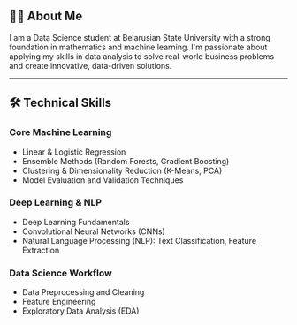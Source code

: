 ## 👨‍💻 About Me

I am a Data Science student at Belarusian State University with a strong foundation in mathematics and machine learning. I'm passionate about applying my skills in data analysis to solve real-world business problems and create innovative, data-driven solutions.

---

## 🛠️ Technical Skills

### Core Machine Learning
* Linear & Logistic Regression
* Ensemble Methods (Random Forests, Gradient Boosting)
* Clustering & Dimensionality Reduction (K-Means, PCA)
* Model Evaluation and Validation Techniques

### Deep Learning & NLP
* Deep Learning Fundamentals
* Convolutional Neural Networks (CNNs)
* Natural Language Processing (NLP): Text Classification, Feature Extraction

### Data Science Workflow
* Data Preprocessing and Cleaning
* Feature Engineering
* Exploratory Data Analysis (EDA)
